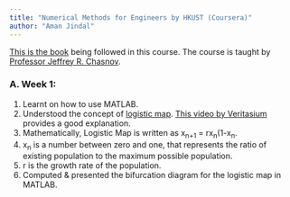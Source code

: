 ```yaml
---
title: "Numerical Methods for Engineers by HKUST (Coursera)"
author: "Aman Jindal"
---
```


<a href='https://www.math.hkust.edu.hk/~machas/numerical-methods-for-engineers.pdf' target="_blank">This is the book</a> being followed in this course. The course is taught by <a href ='https://www.math.hkust.edu.hk/~machas/' target="_blank">Professor Jeffrey R. Chasnov</a>.


### A. Week 1:

1. Learnt on how to use MATLAB. 
2. Understood the concept of <a href="https://en.wikipedia.org/wiki/Logistic_map" target="_blank">logistic map</a>. <a href='https://www.youtube.com/watch?v=ovJcsL7vyrk' target="_blank">This video by Veritasium</a> provides a good explanation. 
3. Mathematically, Logistic Map is written as x<sub>n+1</sub> = rx<sub>n</sub>(1-x<sub>n</sub>. 
4. x<sub>n</sub> is a number between zero and one, that represents the ratio of existing population to the maximum possible population.
5. r is the growth rate of the population.
6. Computed & presented the bifurcation diagram for the logistic map in MATLAB. 



